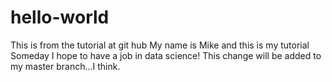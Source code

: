 # hello-world
This is from the tutorial at git hub
My name is Mike and this is my tutorial
Someday I hope to have a job in data science! 
This change will be added to my master branch...I think.
